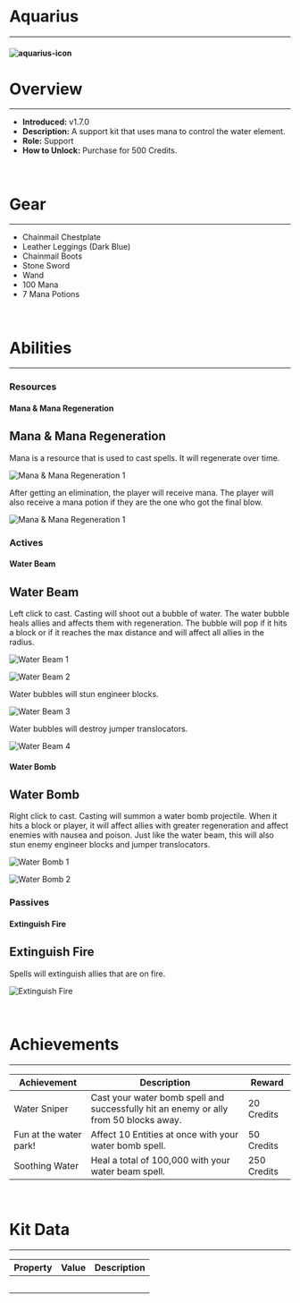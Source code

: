 
# Aquarius

***

#### ![aquarius-icon](../assets/kits/aquarius/aquarius-icon.jpg)

# Overview
***
- **Introduced:** v1.7.0
- **Description:** A support kit that uses mana to control the water element.
- **Role:** Support
- **How to Unlock:** Purchase for 500 Credits.

<br />  

# Gear
***
- Chainmail Chestplate
- Leather Leggings (Dark Blue)
- Chainmail Boots
- Stone Sword
- Wand
- 100 Mana
- 7 Mana Potions

<br />   

# Abilities
***

### Resources
<!-- tabs:start -->
#### **Mana & Mana Regeneration**
## Mana & Mana Regeneration
Mana is a resource that is used to cast spells. It will regenerate over time.

![Mana & Mana Regeneration 1](../assets/kits/aquarius/Aquarius%20-%20Mana%20Regeneration.gif)

After getting an elimination, the player will receive mana. The player will also receive a mana potion if they are the one who got the final blow.

![Mana & Mana Regeneration 1](../assets/kits/aquarius/Aquarius%20-%20Kill%20Reward.gif)

<!-- tabs:end -->

### Actives
<!-- tabs:start -->
#### **Water Beam**
## Water Beam
Left click to cast. Casting will shoot out a bubble of water. The water bubble heals allies and affects them with regeneration. The bubble will pop if it hits a block or if it reaches the max distance and will affect all allies in the radius.

![Water Beam 1](../assets/kits/aquarius/Aquarius%20-%20Water%20Beam%20Heal%201.gif)

![Water Beam 2](../assets/kits/aquarius/Aquarius%20-%20Water%20Beam%20Heal%202.gif)

Water bubbles will stun engineer blocks.

![Water Beam 3](../assets/kits/aquarius/Aquarius%20-%20Stun%20Sentry.gif)

Water bubbles will destroy jumper translocators.

![Water Beam 4](../assets/kits/aquarius/Aquarius%20-%20Destroy%20Jumper%20Translocator.gif)

#### **Water Bomb**
## Water Bomb
Right click to cast. Casting will summon a water bomb projectile. When it hits a block or player, it will affect allies with greater regeneration and affect enemies with nausea and poison. Just like the water beam, this will also stun enemy engineer blocks and jumper translocators.

![Water Bomb 1](../assets/kits/aquarius/Aquarius%20-%20Water%20Bomb%201.gif)

![Water Bomb 2](../assets/kits/aquarius/Aquarius%20-%20Water%20Bomb%202.gif)

<!-- tabs:end -->

### Passives
<!-- tabs:start -->
#### **Extinguish Fire**
## Extinguish Fire

Spells will extinguish allies that are on fire.

![Extinguish Fire](../assets/kits/aquarius/Aquarius%20-%20Extinguish.gif)

<!-- tabs:end -->
<br />  

# Achievements
***

| Achievement | Description | Reward |
| ----------- | ----------- | ------ |
| Water Sniper | Cast your water bomb spell and successfully hit an enemy or ally from 50 blocks away. | 20 Credits |
| Fun at the water park! | Affect 10 Entities at once with your water bomb spell. | 50 Credits |
| Soothing Water | Heal a total of 100,000 with your water beam spell. | 250 Credits |

<br />  

# Kit Data
***

| Property | Value | Description |
|----------|-------|-------------|
| | | |
| | | |
| | | |
| | | |
| | | |

